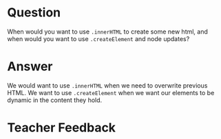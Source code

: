 # Question
When would you want to use `.innerHTML` to create some new html, and when would you want to use `.createElement` and node updates?

# Answer

We would want to use `.innerHTML` when we need to overwrite previous HTML. We want to use `.createElement` when we want our elements to be dynamic in the content they hold. 

# Teacher Feedback